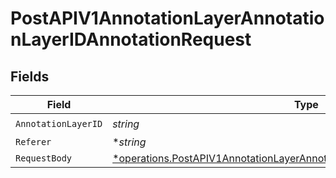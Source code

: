 # PostAPIV1AnnotationLayerAnnotationLayerIDAnnotationRequest


## Fields

| Field                                                                                                                                                                   | Type                                                                                                                                                                    | Required                                                                                                                                                                | Description                                                                                                                                                             |
| ----------------------------------------------------------------------------------------------------------------------------------------------------------------------- | ----------------------------------------------------------------------------------------------------------------------------------------------------------------------- | ----------------------------------------------------------------------------------------------------------------------------------------------------------------------- | ----------------------------------------------------------------------------------------------------------------------------------------------------------------------- |
| `AnnotationLayerID`                                                                                                                                                     | *string*                                                                                                                                                                | :heavy_check_mark:                                                                                                                                                      | N/A                                                                                                                                                                     |
| `Referer`                                                                                                                                                               | **string*                                                                                                                                                               | :heavy_minus_sign:                                                                                                                                                      | N/A                                                                                                                                                                     |
| `RequestBody`                                                                                                                                                           | [*operations.PostAPIV1AnnotationLayerAnnotationLayerIDAnnotationRequestBody](../../models/operations/postapiv1annotationlayerannotationlayeridannotationrequestbody.md) | :heavy_minus_sign:                                                                                                                                                      | N/A                                                                                                                                                                     |